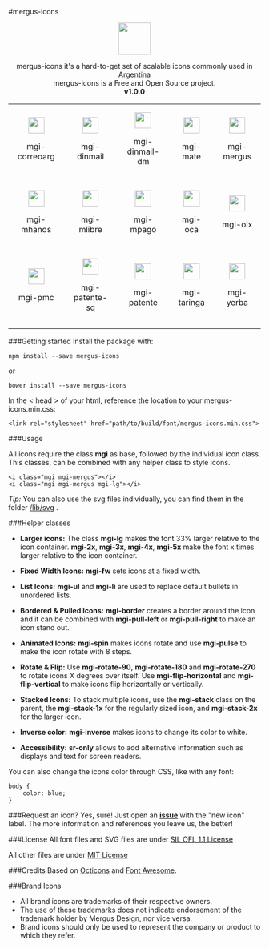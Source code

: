 #mergus-icons

<p align="center">
<span>
<img height="64" width="64" src="https://cdn.rawgit.com/MergusDesign/mergus-icons/master/lib/svg/mergus.svg">
</span>
</p>

<p align="center">mergus-icons it's a hard-to-get set of scalable icons commonly used in Argentina
<br>
mergus-icons is a Free and Open Source project.
<br>
<strong>v1.0.0</strong></p>

<table>
  <tr align="center">
    <td id="correoarg" style="padding: 1em">
      <img src="https://cdn.rawgit.com/MergusDesign/mergus-icons/master/lib/svg/correoarg.svg" height="32" width="32">
      <p>mgi-correoarg</p>
    </td>
    <td id="dinmail" style="padding: 1em">
      <img src="https://cdn.rawgit.com/MergusDesign/mergus-icons/master/lib/svg/dinmail.svg" height="32" width="32">
      <p>mgi-dinmail</p>
    </td>
    <td id="dinmail-dm" style="padding: 1em">
      <img src="https://cdn.rawgit.com/MergusDesign/mergus-icons/master/lib/svg/dinmail-dm.svg" height="32" width="32">
      <p>mgi-dinmail-dm</p>
    </td>
    <td id="mate" style="padding: 1em">
      <img src="https://cdn.rawgit.com/MergusDesign/mergus-icons/master/lib/svg/mate.svg" height="32" width="32">
      <p>mgi-mate</p>
    </td>
    <td id="mergus" style="padding: 1em">
      <img src="https://cdn.rawgit.com/MergusDesign/mergus-icons/master/lib/svg/mergus.svg" height="32" width="32">
      <p>mgi-mergus</p>
    </td>
  </tr>
  <tr align="center">
    <td id="mhands" style="padding: 1em">
      <img src="https://cdn.rawgit.com/MergusDesign/mergus-icons/master/lib/svg/mhands.svg" height="32" width="32">
      <p>mgi-mhands</p>
    </td>
    <td id="mlibre" style="padding: 1em">
      <img src="https://cdn.rawgit.com/MergusDesign/mergus-icons/master/lib/svg/mlibre.svg" height="32" width="32">
      <p>mgi-mlibre</p>
    </td>
    <td id="mpago" style="padding: 1em">
      <img src="https://cdn.rawgit.com/MergusDesign/mergus-icons/master/lib/svg/mpago.svg" height="32" width="32">
      <p>mgi-mpago</p>
    </td>
    <td id="oca" style="padding: 1em">
      <img src="https://cdn.rawgit.com/MergusDesign/mergus-icons/master/lib/svg/oca.svg" height="32" width="32">
      <p>mgi-oca</p>
    </td>
    <td id="olx" style="padding: 1em">
      <img src="https://cdn.rawgit.com/MergusDesign/mergus-icons/master/lib/svg/olx.svg" height="32" width="32">
      <p>mgi-olx</p>
    </td>
  </tr>
  <tr align="center">
    <td id="pmc" style="padding: 1em">
      <img src="https://cdn.rawgit.com/MergusDesign/mergus-icons/master/lib/svg/pmc.svg" height="32" width="32">
      <p>mgi-pmc</p>
    </td>
    <td id="patente-sq" style="padding: 1em">
      <img src="https://cdn.rawgit.com/MergusDesign/mergus-icons/master/lib/svg/patente-sq.svg" height="32" width="32">
      <p>mgi-patente-sq</p>
    </td>
    <td id="patente" style="padding: 1em">
      <img src="https://cdn.rawgit.com/MergusDesign/mergus-icons/master/lib/svg/patente.svg" height="32" width="32">
      <p>mgi-patente</p>
    </td>
    <td id="taringa" style="padding: 1em">
      <img src="https://cdn.rawgit.com/MergusDesign/mergus-icons/master/lib/svg/taringa.svg" height="32" width="32">
      <p>mgi-taringa</p>
    </td>
    <td id="yerba" style="padding: 1em">
      <img src="https://cdn.rawgit.com/MergusDesign/mergus-icons/master/lib/svg/yerba.svg" height="32" width="32">
      <p>mgi-yerba</p>
    </td>
  </tr>
</table>


###Getting started
Install the package with:

	npm install --save mergus-icons
or

	bower install --save mergus-icons

In the < head > of your html, reference the location to your mergus-icons.min.css:

	<link rel="stylesheet" href="path/to/build/font/mergus-icons.min.css">

###Usage

All icons require the class **mgi** as base, followed by the individual icon class. This classes, can be combined with any helper class to style icons.

	<i class="mgi mgi-mergus"></i>
	<i class="mgi mgi-mergus mgi-lg"></i>

*Tip:*
You can also use the svg files individually, you can find them in the folder [/lib/svg](https://github.com/MergusDesign/mergus-icons/tree/master/lib/svg) .

###Helper classes

- **Larger icons:** The class **mgi-lg** makes the font 33% larger relative to the icon container.
**mgi-2x**, **mgi-3x**, **mgi-4x**, **mgi-5x** make the font x times larger relative to the icon container.

- **Fixed Width Icons:** **mgi-fw** sets icons at a fixed width.

- **List Icons:** **mgi-ul** and **mgi-li** are used to replace default bullets in unordered lists.

- **Bordered & Pulled Icons:** **mgi-border** creates a border around the icon and it can be combined with **mgi-pull-left** or **mgi-pull-right** to make an icon stand out.

- **Animated Icons:** **mgi-spin** makes icons rotate and use **mgi-pulse** to make the icon rotate with 8 steps.

- **Rotate & Flip:** Use **mgi-rotate-90**, **mgi-rotate-180** and **mgi-rotate-270** to rotate icons X degrees over itself.
Use **mgi-flip-horizontal** and **mgi-flip-vertical** to make icons flip horizontally or vertically.

- **Stacked Icons:** To stack multiple icons, use the **mgi-stack** class on the parent, the **mgi-stack-1x** for the regularly sized icon, and **mgi-stack-2x** for the larger icon.

- **Inverse color:** **mgi-inverse** makes icons to change its color to white.

- **Accessibility:** **sr-only** allows to add alternative information such as displays and text for screen readers.

You can also change the icons color through CSS, like with any font:

	body {
	    color: blue;
	}

###Request an icon? Yes, sure!
Just open an [**issue**](https://github.com/MergusDesign/mergus-icons/issues) with the "new icon" label. The more information and references you leave us, the better!

###License
All font files and SVG files are under [SIL OFL 1.1 License](http://scripts.sil.org/cms/scripts/page.php?site_id=nrsi&id=OFL)

All other files are under [MIT License](https://opensource.org/licenses/mit-license.html)

###Credits
Based on [Octicons](https://github.com/primer/octicons) and [Font Awesome](http://fontawesome.io/).

###Brand Icons

 - All brand icons are trademarks of their respective owners.
 - The use of these trademarks does not indicate endorsement of the trademark holder by Mergus Design, nor vice versa.
 - Brand icons should only be used to represent the company or product to which they refer.
